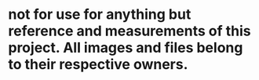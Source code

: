 # not for use for anything but reference and measurements of this project. All images and files belong to their respective owners.
